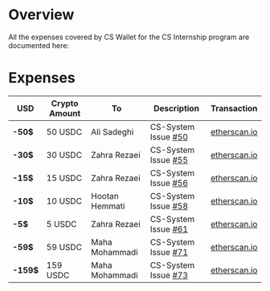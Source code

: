 # Overview
All the expenses covered by CS Wallet for the CS Internship program are documented here:
# Expenses

| USD | Crypto Amount | To | Description | Transaction |
|--   |--             |--  |--           |--             |
| **-50$** | 50 USDC   | Ali Sadeghi | CS-System Issue [#50](https://github.com/cs-internship/cs-system/issues/50)| [etherscan.io](https://etherscan.io/tx/0x2b36df90befd4877699025f006972cabb5df3d400b740ac9c5f8fd2ecefbbd6c)
| **-30$** | 30 USDC   | Zahra Rezaei | CS-System Issue [#55](https://github.com/cs-internship/cs-system/issues/55)| [etherscan.io](https://etherscan.io/tx/0x68aca7341a1b035ad5ad4205a0c3cb2948551ec86d823bb6846d751e790ca1fa)
| **-15$** | 15 USDC   | Zahra Rezaei | CS-System Issue [#56](https://github.com/cs-internship/cs-system/issues/56)| [etherscan.io](https://etherscan.io/tx/0x0e990ffd784eac0c297fde26304e8a385a7bbae7de4699865ceed9c1c88c0e40)
| **-10$** | 10 USDC   | Hootan Hemmati | CS-System Issue [#58](https://github.com/cs-internship/cs-system/issues/58)| [etherscan.io](https://etherscan.io/tx/0x748f6c1f7710b96f715cc42bf03f25a1205c5e59af9167aefc8d7e07fea2ab24)
| **-5$** | 5 USDC   | Zahra Rezaei | CS-System Issue [#61](https://github.com/cs-internship/cs-system/issues/61)| [etherscan.io](https://etherscan.io/tx/0xc985ad88357ab7d47c953b4a0f2cc436faa71f518dead78e51de6d9afd850528)
| **-59$** | 59 USDC   | Maha Mohammadi | CS-System Issue [#71](https://github.com/cs-internship/cs-system/issues/71)| [etherscan.io](https://etherscan.io/tx/0x8f4b27f1d481b6694335e80c502b7f9748e478e7ad689b57d127d235c5637aa0)
| **-159$** | 159 USDC   | Maha Mohammadi | CS-System Issue [#73](https://github.com/cs-internship/cs-system/issues/73)| [etherscan.io](https://etherscan.io/tx/0x6c97d9ef79fca55bab4acd597a9b7559edeb0334a6d6f86042180f8dfcf697f8)


